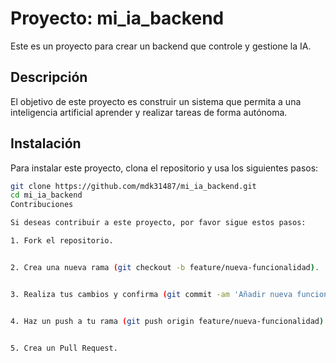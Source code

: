 # Proyecto: mi_ia_backend

Este es un proyecto para crear un backend que controle y gestione la IA.

## Descripción

El objetivo de este proyecto es construir un sistema que permita a una inteligencia artificial aprender y realizar tareas de forma autónoma.

## Instalación

Para instalar este proyecto, clona el repositorio y usa los siguientes pasos:

```bash
git clone https://github.com/mdk31487/mi_ia_backend.git
cd mi_ia_backend
Contribuciones

Si deseas contribuir a este proyecto, por favor sigue estos pasos:

1. Fork el repositorio.


2. Crea una nueva rama (git checkout -b feature/nueva-funcionalidad).


3. Realiza tus cambios y confirma (git commit -am 'Añadir nueva funcionalidad').


4. Haz un push a tu rama (git push origin feature/nueva-funcionalidad).


5. Crea un Pull Request.

